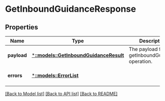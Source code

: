 # GetInboundGuidanceResponse

## Properties
Name | Type | Description | Notes
------------ | ------------- | ------------- | -------------
**payload** | [***::models::GetInboundGuidanceResult**](GetInboundGuidanceResult.md) | The payload for the getInboundGuidance operation. | [optional] [default to null]
**errors** | [***::models::ErrorList**](ErrorList.md) |  | [optional] [default to null]

[[Back to Model list]](../README.md#documentation-for-models) [[Back to API list]](../README.md#documentation-for-api-endpoints) [[Back to README]](../README.md)


